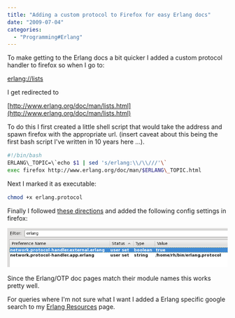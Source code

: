 ```yaml
---
title: "Adding a custom protocol to Firefox for easy Erlang docs"
date: "2009-07-04"
categories: 
  - "Programming#Erlang"
---
```


To make getting to the Erlang docs a bit quicker I added a custom protocol handler to firefox so when I go to:

[erlang://lists](erlang://lists)

I get redirected to

[http://www.erlang.org/doc/man/lists.html](http://www.erlang.org/doc/man/lists.html)

To do this I first created a little shell script that would take the address and spawn firefox with the appropriate url. (insert caveat about this being the first bash script I've written in 10 years here ...).

```bash
#!/bin/bash
ERLANG\_TOPIC=\`echo $1 | sed 's/erlang:\\/\\///'\`
exec firefox http://www.erlang.org/doc/man/$ERLANG\_TOPIC.html
```

Next I marked it as executable:

```bash
chmod +x erlang.protocol
```

Finally I followed [these directions](http://kb.mozillazine.org/Register_protocol) and added the following config settings in firefox:

![Adding custom protocol to firefox](/images/archive/aboutconfig.png "Adding custom protocol to firefox")

Since the Erlang/OTP doc pages match their module names this works pretty well.

For queries where I'm not sure what I want I added a Erlang specific google search to my [Erlang Resources](http://www.roberthorvick.com/erlang-resources/) page.
